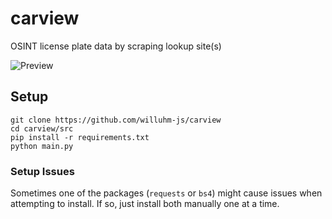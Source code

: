 # carview 
OSINT license plate data by scraping lookup site(s)

![Preview](https://i.ibb.co/NN7bqsD/prew.png) 

## Setup 
``` 
git clone https://github.com/willuhm-js/carview 
cd carview/src 
pip install -r requirements.txt 
python main.py 
```

### Setup Issues
Sometimes one of the packages (`requests` or `bs4`) might cause issues when attempting to install. If so, just install both manually one at a time.
